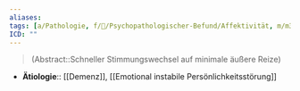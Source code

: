 ```yaml
---
aliases: 
tags: [a/Pathologie, f/💭/Psychopathologischer-Befund/Affektivität, m/m31]
ICD: ""
---
```

> (Abstract::Schneller Stimmungswechsel auf minimale äußere Reize)
- **Ätiologie**:: [[Demenz]], [[Emotional instabile Persönlichkeitsstörung]]
